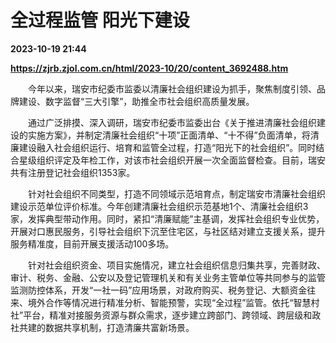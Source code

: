 # 全过程监管 阳光下建设

**2023-10-19 21:44**

**https://zjrb.zjol.com.cn/html/2023-10/20/content_3692488.htm**

　　今年以来，瑞安市纪委市监委以清廉社会组织建设为抓手，聚焦制度引领、品牌建设、数字监督“三大引擎”，助推全市社会组织高质量发展。

　　通过广泛排摸、深入调研，瑞安市纪委市监委出台《关于推进清廉社会组织建设的实施方案》，并制定清廉社会组织“十项”正面清单、“十不得”负面清单，将清廉建设融入社会组织运行、培育和监管全过程，打造“阳光下的社会组织”。同时结合星级组织评定及年检工作，对该市社会组织开展一次全面监督检查。目前，瑞安共有注册登记社会组织1353家。

　　针对社会组织不同类型，打造不同领域示范培育点，制定瑞安市清廉社会组织建设示范单位评价标准。今年创建清廉社会组织示范基地1个、清廉社会组织3家，发挥典型带动作用。同时，紧扣“清廉赋能”主基调，发挥社会组织专业优势，开展对口惠民服务，引导社会组织下沉至住宅区，与社区结对建立支援关系，提升服务精准度，目前开展支援活动100多场。

　　针对社会组织资金、项目实施情况，建立社会组织信息归集共享，完善财政、审计、税务、金融、公安以及登记管理机关和有关业务主管单位等共同参与的监管监测防控体系，开发“一社一码”应用场景，对政府购买、税务登记、大额资金往来、境外合作等情况进行精准分析、智能预警，实现“全过程”监管。依托“智慧村社”平台，精准对接服务资源与群众需求，逐步建立跨部门、跨领域、跨层级和政社共建的数据共享机制，打造清廉共富新场景。